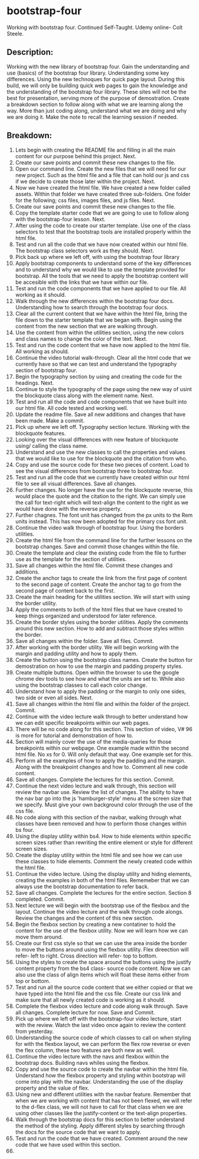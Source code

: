# bootstrap-four
Working with bootstrap four. Continued Self-Taught. Udemy online- Colt Steele.

## Description:
Working with the new library of bootstrap four. Gain the understanding and use (basics) of the bootstrap four library.
Understanding some key differences. Using the new technoques for quick page layout. 
During this build, we will only be building quick web pages to gain the knowledge and the understanding of the bootstrap four library. These sites will not be the best for presentation, serving more of the purpose of demostration. Create a breakdown section to follow along with what we are learning along the way. More than just coding along, understand what we are doing and why we are doing it. Make the note to recall the learning session if needed.

## Breakdown: 

1. Lets begin with creating the README file and filling in all the main content for our purpose behind this project. Next.
2. Create our save points and commit these new changes to the file.
3. Open our command line. Create the new files that we will need for our new project. Such as the html file and a file that can hold our js and css if we decide to create those later within the project. Next.
4. Now we have created the html file. We have created a new folder called assets. Within that folder we have created three sub-folders. One folder for the following; css files, images files, and js files. Next.
5. Create our save points and commit these new changes to the file.
6. Copy the template starter code that we are going to use to follow along with the bootstrap-four lesson. Next.
7. After using the code to create our starter template. Use one of the class selectors to test that the bootstrap tools are installed properly within the html file. 
8. Test and run all the code that we have now created within our html file. The bootstrap class selectors work as they should. Next.
9. Pick back up where we left off, with using the bootstrap four library
10. Apply bootstrap components to understand some of the key differences and to understand why we would like to use the template provided for bootstrap. All the tools that we need to apply the bootstrap content will be accesible with the links that we have within our file.
11. Test and run the code components that we have applied to our file. All working as it should.
12. Walk through the new differences within the bootstrap four docs. Understanding how to search through the bootstrap four docs.
13. Clear all the current content that we have within the html file, bring the file down to the starter template that we began with. Begin using the content from the new section that we are walking through.
14. Use the content from within the utilities section, using the new colors and class names to change the color of the text. Next.
15. Test and run the code content that we have now applied to the html file. All working as should. 
16. Continue the video tutorial walk-through. Clear all the html code that we currently have so that we can test and understand the typography section of bootstrap four.
17. Begin the typography section by using and creating the code for the headings. Next.
18. Continue to style the typography of the page using the new way of usint the blockquote class along with the element name. Next.
19. Test and run all the code and code components that we have built into our html file. All code tested and working well. 
20. Update the readme file. Save all new additions and changes that have been made. Make a commit.
21. Pick up where we left off. Typography section lecture. Working with the blockquote features.
22. Looking over the visual differences with new feature of blockquote using/ calling the class name.
23. Understand and use the new classes to call the properties and values that we would like to use for the blockquote and the citation from who.
24. Copy and use the source code for these two pieces of content. Load to see the visual differences from bootstrap three to bootstrap four.
25. Test and run all the code that we currently have created within our html file to see all visual differences. Save all changes.
26. Further changes. No longer have the use for the blockquote reverse, this would place the quote and the citation to the right. We can simply use the call for text-right which will text-align the content to the right as we would have done with the reverse property.
27. Further chagnes. The font unit has changed from the px units to the Rem units instead. This has now been adopted for the primary css font unit.
28. Continue the video walk through of bootstrap four. Using the borders utilities. 
29. Create the html file from the command line for the further lessons on the bootstrap changes. Save and commit those changes within the file.
30. Create the template and clear the existing code from the file to further use as the template for the section of utilities.
31. Save all changes within the html file. Commit these changes and additions.
32. Create the anchor tags to create the link from the first page of content to the second page of content. Create the anchor tag to go from the second page of content back to the first.
33. Create the main heading for the utilities section. We will start with using the border utility. 
34. Apply the comments to both of the html files that we have created to keep things organized and understood for later reference. 
35. Create the border styles using the border utilities. Apply the comments around this new section. How to add and subtract those styles within the border.
36. Save all changes within the folder. Save all files. Commit.
37. After working with the border utility. We will begin working with the margin and padding utility and how to apply them.
38. Create the button using the bootstrap class names. Create the button for demostration on how to use the margin and padding property styles.
39. Create multiple buttons. Open within the browser to use the google chrome dev tools to see how and what the units are set to. While also using the bootstrap classes to call each color change.
40. Understand how to apply the padding or the margin to only one sides, two side or even all sides. Next.
41. Save all changes within the html file and within the folder of the project. Commit. 
42. Continue with the video lecture walk through to better understand how we can edit specific breakpoints within our web pages.
43. There will be no code along for this section. This section of video, V# 96 is more for tutorial and demonstration of how to.
44. Section will mainly cover the use of the media-queries for those breakpoints within our webpage. One example made within the second html file. No xs for 0. Will only default that way. One example set for this.
45. Perform all the examples of how to apply the padding and the margin. Along with the breakpoint changes and how to. Comment all new code content.
46. Save all changes. Complete the lectures for this section. Commit.
47. Continue the next video lecture and walk through, this section will review the navbar use. Review the list of changes. The ability to have the nav bar go into the js 'hamburger-style' menu at the screen size that we specify. Must give your own background color through the use of the css file.
48. No code along with this section of the navbar, walking through what classes have been removed and how to perform those changes within bs four. 
49. Using the display utility within bs4. How to hide elements within specific screen sizes rather than rewriting the entire element or style for different screen sizes.
50. Create the display utility within the html file and see how we can use these classes to hide elements. Comment the newly created code within the html file.
51. Continue the video lecture. Using the display utility and hiding elements, creating the examples in both of the html files. Rememeber that we can always use the bootstrap documentation to refer back.
52. Save all changes. Complete the lectures for the entire section. Section 8 completed. Commit. 
53. Next lecture we will begin with the bootstrap use of the flexbox and the layout. Continue the video lecture and the walk through code alongs. Review the changes and the content of this new section.
54. Begin the flexbox section by creating a new contatiner to hold the content for the use of the flexbox utility. Now we will learn how we can move them around. 
55. Create our first css style so that we can use the area inside the border to move the buttons around using the flexbox utility. Flex direection will refer- left to right. Cross direction will refer- top to bottom.
56. Using the styles to create the space around the buttons using the justify content property from the bs4 class- source code content. Now we can also use the class of align items which will float these items either from top or bottom. 
57. Test and run all the source code content that we either copied or that we have typed into the html file and the css file. Create our css link and make sure that all newly created code is working as it should.
58. Complete the flexbox video lecture and code along walk through. Save all changes. Complete lecture for now. Save and Commit. 
59. Pick up where we left off with the bootstrap-four video lecture, start with the review. Watch the last video once again to review the content from yesterday.
60. Understanding the source code of which classes to call on when styling for with the flexbox layout, we can perform the flex row reverse or even the flex column, these two features are both new as well. 
61. Continue the video lecture with the navs and flexbox within the bootstrap docs. Building navs whiles using the flexbox. 
62. Copy and use the source code to create the navbar within the html file. Understand how the flexbox property and styling within bootstrap will come into play with the navbar. Understanding the use of the display property and the value of flex. 
63. Using new and different utilities with the navbar feature. Remember that when we are working with content that has not been flexed, we will refer to the d-flex class, we will not have to call for that class when we are using other classes like the justify-content or the text-align properties.
64. Walk through the bootstrap docs for this section to better understand the method of the styling. Apply different styles by searching through the docs for the source code that we want to apply.
65. Test and run the code that we have created. Comment around the new code that we have used within this section.
66. 

